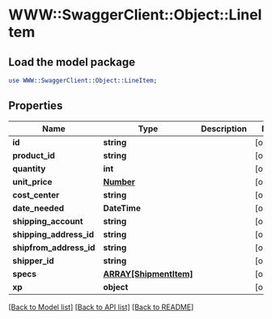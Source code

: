 # WWW::SwaggerClient::Object::LineItem

## Load the model package
```perl
use WWW::SwaggerClient::Object::LineItem;
```

## Properties
Name | Type | Description | Notes
------------ | ------------- | ------------- | -------------
**id** | **string** |  | [optional] 
**product_id** | **string** |  | [optional] 
**quantity** | **int** |  | [optional] 
**unit_price** | [**Number**](Number.md) |  | [optional] 
**cost_center** | **string** |  | [optional] 
**date_needed** | **DateTime** |  | [optional] 
**shipping_account** | **string** |  | [optional] 
**shipping_address_id** | **string** |  | [optional] 
**shipfrom_address_id** | **string** |  | [optional] 
**shipper_id** | **string** |  | [optional] 
**specs** | [**ARRAY[ShipmentItem]**](ShipmentItem.md) |  | [optional] 
**xp** | **object** |  | [optional] 

[[Back to Model list]](../README.md#documentation-for-models) [[Back to API list]](../README.md#documentation-for-api-endpoints) [[Back to README]](../README.md)


